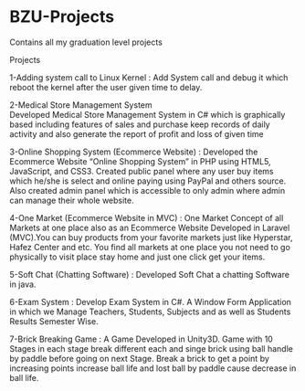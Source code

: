 # BZU-Projects
Contains all my graduation level projects

Projects

1-Adding system call to Linux Kernel : 
 	    Add System call and debug it which reboot the kernel after the user given time to delay.
      
2-Medical Store Management System	
      Developed Medical Store Management System in C# which is graphically based including features of sales and purchase keep records         of daily activity and also generate the report of profit and loss of given time

3-Online Shopping System (Ecommerce Website)	: 
      Developed the Ecommerce Website “Online Shopping System” in PHP using HTML5, JavaScript, and CSS3. Created public panel where any       user buy items which he/she is select and online paying using PayPal and others source. Also created admin panel which is               accessible to only admin where admin can manage their whole website.

4-One Market (Ecommerce  Website in MVC) : 
      One Market Concept of all Markets at one place also as an Ecommerce Website Developed in Laravel (MVC).You can buy products from         your favorite markets just like Hyperstar, Hafez Center and etc. You find all markets at one place you not need to go physically         to visit place stay home and just one click get your items.
      
5-Soft Chat (Chatting Software) : 
 	    Developed Soft Chat a chatting Software in java. 

6-Exam System : 
      Develop Exam System in C#. A Window Form Application in which we Manage Teachers, Students, Subjects and as well as Students             Results Semester Wise.  

7-Brick Breaking Game :
      A Game Developed in Unity3D. Game with 10 Stages in each stage break different each and singe brick using ball handle by paddle         before going on next Stage. Break a brick to get a point by increasing points increase ball life and lost ball by paddle cause           decrease in ball life. 







